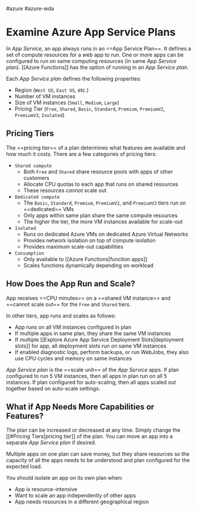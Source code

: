#azure #azure-wda

# Examine Azure App Service Plans
In *App Service*, an app always runs in an ==App Service Plan==.
It defines a set of compute resources for a web app to run.
One or more apps can be configured to run on same computing resources (in same *App Service plan*).
[[Azure Functions]] has the option of running in an *App Service plan*.

Each *App Service plan* defines the following properties:
- Region (`West US`, `East US`, etc.)
- Number of VM instances
- Size of VM instances (`Small`, `Medium`, `Large`)
- Pricing Tier (`Free`, `Shared`, `Basic`, `Standard`, `Premium`, `PremiumV2`, `PremiumV3`, `Isolated`)

## Pricing Tiers
The ==pricing tier== of a plan determines what features are available and how much it costs.
There are a few categories of pricing tiers:
- `Shared compute`
	- Both `Free` and `Shared` share resource pools with apps of other customers
	- Allocate CPU quotas to each app that runs on shared resources
	- These resources *cannot* scale out
- `Dedicated compute`
	- The `Basic`, `Standard`, `Premium`, `PremiumV2`, and `PremiumV3` tiers run on ==dedicated== VMs
	- Only apps within same plan share the same compute resources
	- The higher the tier, the more VM instances available for scale-out
- `Isolated`
	- Runs on dedicated Azure VMs on dedicated Azure Virtual Networks
	- Provides network isolation on top of compute isolation
	- Provides maximum scale-out capabilities
- `Consumption`
	- Only available to [[Azure Functions|function apps]]
	- Scales functions dynamically depending on workload

## How Does the App Run and Scale?
App receives ==CPU minutes== on a ==shared VM instance== and ==cannot scale out== for the `Free` and `Shared` tiers.

In other tiers, app runs and scales as follows:
- App runs on all VM instances configured in plan
- If multiple apps in same plan, they share the same VM instances
- If multiple [[Explore Azure App Service Deployment Slots|deployment slots]] for app, all deployment slots run on same VM instances
- If enabled diagnostic logs, perform backups, or run WebJobs, they also use CPU cycles and memory on same instances

*App Service plan* is the ==scale unit== of the *App Service* apps.
If plan configured to run 5 VM instances, then all apps in plan run on all 5 instances.
If plan configured for auto-scaling, then all apps scaled out together based on auto-scale settings.

## What if App Needs More Capabilities or Features?
The plan can be increased or decreased at any time.
Simply change the [[#Pricing Tiers|pricing tier]] of the plan.
You can move an app into a separate *App Service plan* if desired.

Multiple apps on one plan can save money, but they share resources so the capacity of all the apps needs to be understood and plan configured for the expected load.

You should isolate an app on its own plan when:
- App is resource-intensive
- Want to scale an app independently of other apps
- App needs resources in a different geographical region